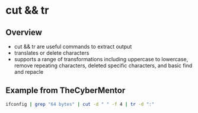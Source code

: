 # cut && tr

## Overview

* cut && tr are useful commands to extract output
* translates or delete characters
* supports a range of transformations including uppercase to lowercase, remove repeating characters, deleted specific characters, and basic find and repacle

## Example from TheCyberMentor

```bash
ifconfig | grep "64 bytes" | cut -d " " -f 4 | tr -d ":"
```


